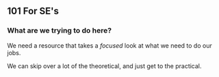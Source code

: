 ## 101 For SE's

### What are we trying to do here?

We need a resource that takes a *focused* look at what we need to do our jobs.

We can skip over a lot of the theoretical, and just get to the practical.

